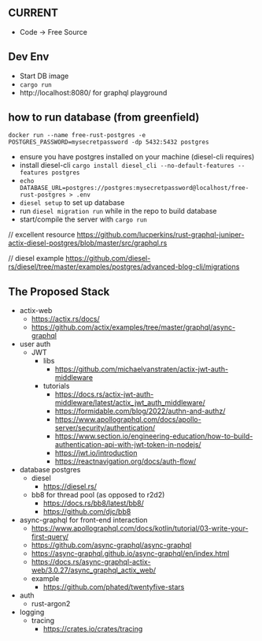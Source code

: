 
## CURRENT
- Code -> Free Source

## Dev Env
- Start DB image
- `cargo run`
- http://localhost:8080/ for graphql playground


## how to run database (from greenfield)
`docker run --name free-rust-postgres -e POSTGRES_PASSWORD=mysecretpassword -dp 5432:5432 postgres`
- ensure you have postgres installed on your machine (diesel-cli requires)
- install diesel-cli `cargo install diesel_cli --no-default-features --features postgres`
- `echo DATABASE_URL=postgres://postgres:mysecretpassword@localhost/free-rust-postgres > .env`
- `diesel setup` to set up database
- run `diesel migration run` while in the repo to build database
- start/compile the server with `cargo run`

// excellent resource
https://github.com/lucperkins/rust-graphql-juniper-actix-diesel-postgres/blob/master/src/graphql.rs

// diesel example
https://github.com/diesel-rs/diesel/tree/master/examples/postgres/advanced-blog-cli/migrations


## The Proposed Stack
- actix-web
  - https://actix.rs/docs/
  - https://github.com/actix/examples/tree/master/graphql/async-graphql
- user auth
  - JWT
    - libs
      - https://github.com/michaelvanstraten/actix-jwt-auth-middleware
    - tutorials
      - https://docs.rs/actix-jwt-auth-middleware/latest/actix_jwt_auth_middleware/
      - https://formidable.com/blog/2022/authn-and-authz/
      - https://www.apollographql.com/docs/apollo-server/security/authentication/
      - https://www.section.io/engineering-education/how-to-build-authentication-api-with-jwt-token-in-nodejs/
      - https://jwt.io/introduction
      - https://reactnavigation.org/docs/auth-flow/
- database postgres
  - diesel
    - https://diesel.rs/
  - bb8 for thread pool (as opposed to r2d2)
    - https://docs.rs/bb8/latest/bb8/
    - https://github.com/djc/bb8
- async-graphql for front-end interaction
  - https://www.apollographql.com/docs/kotlin/tutorial/03-write-your-first-query/
  - https://github.com/async-graphql/async-graphql
  - https://async-graphql.github.io/async-graphql/en/index.html
  - https://docs.rs/async-graphql-actix-web/3.0.27/async_graphql_actix_web/
  - example
    - https://github.com/phated/twentyfive-stars
- auth
  - rust-argon2
- logging
  - tracing
    - https://crates.io/crates/tracing